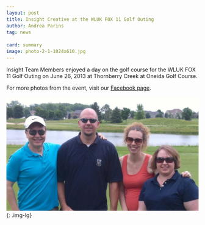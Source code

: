 ```yaml
---
layout: post
title: Insight Creative at the WLUK FOX 11 Golf Outing
author: Andrea Parins
tag: news

card: summary
image: photo-2-1-1024x610.jpg
---
```


Insight Team Members enjoyed a day on the golf course for the WLUK FOX 11 Golf Outing on June 26, 2013 at Thornberry Creek at Oneida Golf Course.

For more photos from the event, visit our [Facebook page](https://www.facebook.com/media/set/?set=a.10151482952117727.1073741829.150343487726&type=1).

![Insight Creative WLUK Fox 11 Golf Outing](/img/photo-2-1-1024x610.jpg){: .img-lg}
